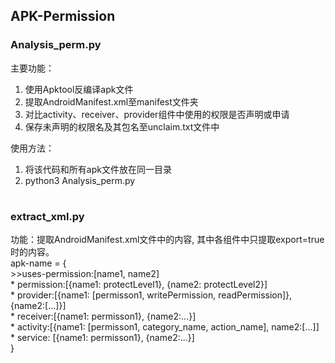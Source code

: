 ## APK-Permission
### Analysis_perm.py  
主要功能：  
1. 使用Apktool反编译apk文件  
2. 提取AndroidManifest.xml至manifest文件夹  
3. 对比activity、receiver、provider组件中使用的权限是否声明或申请  
4. 保存未声明的权限名及其包名至unclaim.txt文件中  

使用方法：  
1. 将该代码和所有apk文件放在同一目录  
2. python3 Analysis_perm.py  
#

### extract_xml.py  
功能：提取AndroidManifest.xml文件中的内容, 其中各组件中只提取export=true时的内容。  
apk-name = {  
        >>uses-permission:[name1, name2]  
        * permission:[{name1: protectLevel1}, {name2: protectLevel2}]  
        * provider:[{name1: [permisson1, writePermission, readPermission]}, {name2:[...]}]  
        * receiver:[{name1: permisson1}, {name2:...}]  
        * activity:[{name1: [permisson1, category_name, action_name], name2:[...]]  
        * service: [{name1: permisson1}, {name2:...}]  
}
